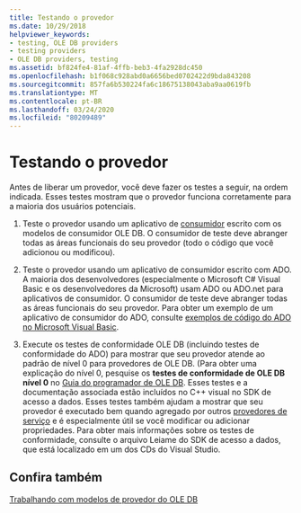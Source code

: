 ```yaml
---
title: Testando o provedor
ms.date: 10/29/2018
helpviewer_keywords:
- testing, OLE DB providers
- testing providers
- OLE DB providers, testing
ms.assetid: bf824fe4-81af-4ffb-beb3-4fa2928dc450
ms.openlocfilehash: b1f068c928abd0a6656bed0702422d9bda843208
ms.sourcegitcommit: 857fa6b530224fa6c18675138043aba9aa0619fb
ms.translationtype: MT
ms.contentlocale: pt-BR
ms.lasthandoff: 03/24/2020
ms.locfileid: "80209489"
---
```

# <a name="testing-your-provider"></a>Testando o provedor

Antes de liberar um provedor, você deve fazer os testes a seguir, na ordem indicada. Esses testes mostram que o provedor funciona corretamente para a maioria dos usuários potenciais.

1. Teste o provedor usando um aplicativo de [consumidor](../../data/oledb/creating-an-ole-db-consumer.md) escrito com os modelos de consumidor OLE DB. O consumidor de teste deve abranger todas as áreas funcionais do seu provedor (todo o código que você adicionou ou modificou).

1. Teste o provedor usando um aplicativo de consumidor escrito com ADO. A maioria dos desenvolvedores (especialmente o Microsoft C# Visual Basic e os desenvolvedores da Microsoft) usam ADO ou ADO.net para aplicativos de consumidor. O consumidor de teste deve abranger todas as áreas funcionais do seu provedor. Para obter um exemplo de um aplicativo de consumidor do ADO, consulte [exemplos de código do ADO no Microsoft Visual Basic](/previous-versions/ms807514(v=msdn.10)).

1. Execute os testes de conformidade OLE DB (incluindo testes de conformidade do ADO) para mostrar que seu provedor atende ao padrão de nível 0 para provedores de OLE DB. (Para obter uma explicação do nível 0, pesquise os **testes de conformidade de OLE DB nível 0** no [Guia do programador de OLE DB](/sql/connect/oledb/ole-db/oledb-driver-for-sql-server-programming). Esses testes e a documentação associada estão incluídos no C++ visual no SDK de acesso a dados. Esses testes também ajudam a mostrar que seu provedor é executado bem quando agregado por outros [provedores de serviço](../../data/oledb/ole-db-resource-pooling-and-services.md) e é especialmente útil se você modificar ou adicionar propriedades. Para obter mais informações sobre os testes de conformidade, consulte o arquivo Leiame do SDK de acesso a dados, que está localizado em um dos CDs do Visual Studio.

## <a name="see-also"></a>Confira também

[Trabalhando com modelos de provedor do OLE DB](../../data/oledb/working-with-ole-db-provider-templates.md)
